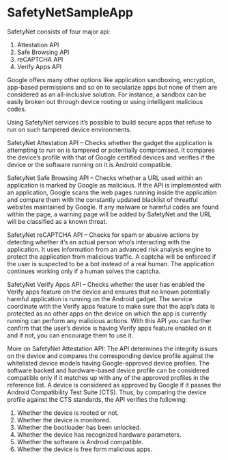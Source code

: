 # SafetyNetSampleApp
SafetyNet consists of four major api:
1. Attestation API
2. Safe Browsing API
3. reCAPTCHA API
4. Verify Apps API

Google offers many other options like application sandboxing, encryption, app-based permissions and so on to secularize apps but none of them are considered as an all-inclusive solution. For instance, a sandbox can be easily broken out through device rooting or using intelligent malicious codes. 

Using SafetyNet services it’s possible to build secure apps that refuse to run on such tampered device environments.


SafetyNet Attestation API – Checks whether the gadget the application is attempting to run on is tampered or potentially compromised. It compares the device’s profile with that of Google certified devices and verifies if the device or the software running on it is Android compatible.


SafetyNet Safe Browsing API – Checks whether a URL used within an application is marked by Google as malicious. If the API is implemented with an application, Google scans the web pages running inside the application and compare them with the constantly updated blacklist of threatful websites maintained by Google. If any malware or harmful codes are found within the page, a warning page will be added by SafetyNet and the URL will be classified as a known threat.


SafetyNet reCAPTCHA API – Checks for spam or abusive actions by detecting whether it’s an actual person who’s interacting with the application. It uses information from an advanced risk analysis engine to protect the application from malicious traffic. A captcha will be enforced if the user is suspected to be a bot instead of a real human. The application continues working only if a human solves the captcha.


SafetyNet Verify Apps API – Checks whether the user has enabled the Verify apps feature on the device and ensures that no known potentially harmful application is running on the Android gadget. The service coordinate with the Verify apps feature to make sure that the app’s data is protected as no other apps on the device on which the app is currently running can perform any malicious actions. With this API you can further confirm that the user’s device is having Verify apps feature enabled on it and if not, you can encourage them to use it.

More on SafetyNet Attestation API:
The API determines the integrity issues on the device and compares the corresponding device profile against the whitelisted device models having Google-approved device profiles. The software backed and hardware-based device profile can be considered compatible only if it matches up with any of the approved profiles in the reference list. A device is considered as approved by Google if it passes the Android Compatibility Test Suite (CTS). Thus, by comparing the device profile against the CTS standards, the API verifies the following:

1. Whether the device is rooted or not.
2. Whether the device is monitored.
3. Whether the bootloader has been unlocked.
4. Whether the device has recognized hardware parameters.
5. Whether the software is Android compatible.
6. Whether the device is free form malicious apps.

